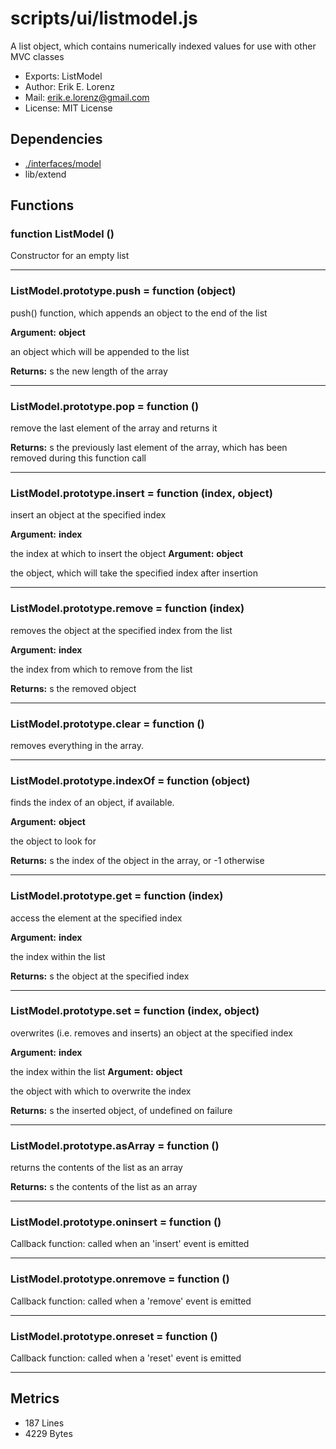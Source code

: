 # scripts/ui/listmodel.js


A list object, which contains numerically indexed values for use with other
MVC classes

* Exports: ListModel
* Author: Erik E. Lorenz 
* Mail: <erik.e.lorenz@gmail.com>
* License: MIT License


## Dependencies

* <a href="./interfaces/model.html">./interfaces/model</a>
* lib/extend

## Functions

###   function ListModel ()
Constructor for an empty list

---


###   ListModel.prototype.push = function (object)
push() function, which appends an object to the end of the list

**Argument:** **object**

an object which will be appended to the list

**Returns:** s the new length of the array

---


###   ListModel.prototype.pop = function ()
remove the last element of the array and returns it


**Returns:** s the previously last element of the array, which has been removed
during this function call

---


###   ListModel.prototype.insert = function (index, object)
insert an object at the specified index

**Argument:** **index**

the index at which to insert the object
**Argument:** **object**

the object, which will take the specified index after insertion

---


###   ListModel.prototype.remove = function (index)
removes the object at the specified index from the list

**Argument:** **index**

the index from which to remove from the list

**Returns:** s the removed object

---


###   ListModel.prototype.clear = function ()
removes everything in the array.

---


###   ListModel.prototype.indexOf = function (object)
finds the index of an object, if available.

**Argument:** **object**

the object to look for

**Returns:** s the index of the object in the array, or -1 otherwise

---


###   ListModel.prototype.get = function (index)
access the element at the specified index

**Argument:** **index**

the index within the list

**Returns:** s the object at the specified index

---


###   ListModel.prototype.set = function (index, object)
overwrites (i.e. removes and inserts) an object at the specified index

**Argument:** **index**

the index within the list
**Argument:** **object**

the object with which to overwrite the index

**Returns:** s the inserted object, of undefined on failure

---


###   ListModel.prototype.asArray = function ()
returns the contents of the list as an array


**Returns:** s the contents of the list as an array

---


###   ListModel.prototype.oninsert = function ()
Callback function: called when an 'insert' event is emitted

---


###   ListModel.prototype.onremove = function ()
Callback function: called when a 'remove' event is emitted

---


###   ListModel.prototype.onreset = function ()
Callback function: called when a 'reset' event is emitted

---

## Metrics

* 187 Lines
* 4229 Bytes

